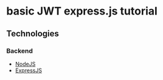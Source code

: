 # basic JWT express.js tutorial

## Technologies

### Backend
* [NodeJS](https://nodejs.org/en/)
* [ExpressJS](http://expressjs.com/)